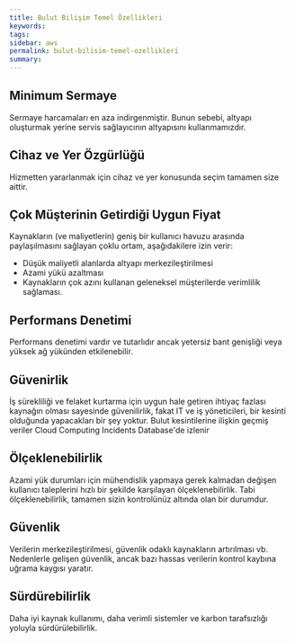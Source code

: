 ```yaml
---
title: Bulut Bilişim Temel Özellikleri
keywords: 
tags: 
sidebar: aws
permalink: bulut-bilisim-temel-ozellikleri
summary: 
---
```


## Minimum Sermaye

Sermaye harcamaları en aza indirgenmiştir. Bunun sebebi, altyapı oluşturmak yerine servis sağlayıcının altyapısını kullanmamızdır. 

## Cihaz ve Yer Özgürlüğü

Hizmetten yararlanmak için cihaz ve yer konusunda seçim tamamen size aittir.

## Çok Müşterinin Getirdiği Uygun Fiyat

Kaynakların (ve maliyetlerin) geniş bir kullanıcı havuzu arasında paylaşılmasını sağlayan çoklu ortam, aşağıdakilere izin verir:

 - Düşük maliyetli alanlarda altyapı merkezileştirilmesi
 - Azami yükü azaltması
 - Kaynakların çok azını kullanan geleneksel müşterilerde verimlilik sağlaması.

## Performans Denetimi

Performans denetimi vardır ve tutarlıdır ancak yetersiz bant genişliği veya yüksek ağ yükünden etkilenebilir.

## Güvenirlik

İş sürekliliği ve felaket kurtarma için uygun hale getiren ihtiyaç fazlası kaynağın olması sayesinde güvenilirlik, fakat IT ve iş yöneticileri, bir kesinti olduğunda yapacakları bir şey yoktur.  Bulut kesintilerine ilişkin geçmiş veriler Cloud Computing Incidents Database'de izlenir

## Ölçeklenebilirlik

Azami yük durumları için mühendislik yapmaya gerek kalmadan değişen kullanıcı taleplerini hızlı bir şekilde karşılayan ölçeklenebilirlik. Tabi ölçeklenebilirlik, tamamen sizin kontrolünüz altında olan bir durumdur.

## Güvenlik

Verilerin merkezileştirilmesi, güvenlik odaklı kaynakların artırılması vb. Nedenlerle gelişen güvenlik, ancak bazı hassas verilerin kontrol kaybına uğrama kaygısı yaratır.

## Sürdürebilirlik

Daha iyi kaynak kullanımı, daha verimli sistemler ve karbon tarafsızlığı yoluyla sürdürülebilirlik.


